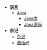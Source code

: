 - **[语言](doc/language.md)**
    - [Java](doc/Java.md)
        - [Java库](doc/javaLib.md)
        - [Java源码](doc/javaSourceCode.md)
- **杂记**
    - [杂记](doc/emmm.md)
    - [激活码](doc/jihuoma.md)
